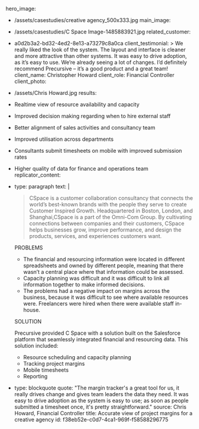 hero_image:
  - /assets/casestudies/creative agency_500x333.jpg
main_image:
  - /assets/casestudies/C Space Image-1485883921.jpg
related_customer:
  - a0d2b3a2-bd32-4ed2-8e13-a73279c8a0ca
client_testimonial: >
  We really liked the look of the system. The layout and interface is cleaner and more attractive than
  other systems. It was easy to drive adoption, as it’s easy to use. We’re already seeing a lot of
  changes. I’d definitely recommend Precursive – it’s a good product and a great team!
client_name: Christopher Howard
client_role: Financial Controller
client_photo:
  - /assets/Chris Howard.jpg
results:
  - Realtime view of resource availability and capacity
  - Improved decision making regarding when to hire external staff
  - Better alignment of sales activities and consultancy team
  - Improved utilisation across departments
  - Consultants submit timesheets on mobile with improved submission rates
  - Higher quality of data for finance and operations team
replicator_content:
  - 
    type: paragraph
    text: |
      > CSpace is a customer collaboration consultancy that connects the world’s best-known brands with the people they serve to create Customer Inspired Growth. Headquartered in Boston, London, and Shanghai,CSpace is a part of the Omni-Com Group. By cultivating connections between companies and their customers, CSpace helps businesses grow, improve performance, and design the products, services, and experiences customers want.
      
      PROBLEMS
      
      + The financial and resourcing information were located in different spreadsheets and owned by different people, meaning that there wasn’t a central place where that information could be assessed.
        
      + Capacity planning was difficult and it was difficult to link all information together to make informed decisions.
       
      + The problems had a negative impact on margins across the business, because it was difficult to see where available resources were. Freelancers were hired when there were available staff in-house.
      
      SOLUTION
      
      Precursive provided C Space with a solution built on the Salesforce platform that seamlessly integrated financial and resourcing data. This solution included:
      
      + Resource scheduling and capacity planning
      + Tracking project margins
      + Mobile timesheets
      + Reporting
  - 
    type: blockquote
    quote: "The margin tracker's a great tool for us, it really drives change and gives team leaders the data they need. It was easy to drive adoption as the system is easy to use; as soon as people submitted a timesheet once, it's pretty straightforward."
    source: Chris Howard, Financial Controller
title: Accurate view of project margins for a creative agency
id: f38eb52e-c0d7-4ca1-969f-f58588296775
